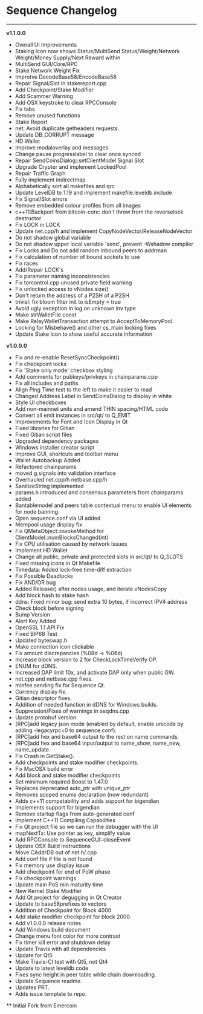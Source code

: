# **Sequence Changelog**
-------------------------

**v1.1.0.0**

* Overall UI Improvements
* Staking Icon now shows Status/MultiSend Status/Weight/Network Weight/Money Supply/Next Reward within
* MultiSend GUI/Core/RPC
* Stake Network Weight Fix
* Improtve DecodeBase58/EncodeBase58
* Repair Signal/Slot in stakereport.cpp
* Add Checkpoint/Stake Modifier
* Add Scammer Warning
* Add OSX keystroke to clear RPCConsole
* Fix tabs
* Remove unused functions
* Stake Report
* net: Avoid duplicate getheaders requests.
* Update DB_CORRUPT message
* HD Wallet
* Improve modaloverlay and messages
* Change pause progresslabel to clear once synced
* Repair SendCoinsDialog::setClientModel Signal Slot
* Upgrade Crypter and implement LockedPool
* Repair Traffic Graph
* Fully implement indirectmap
* Alphabetically sort all makefiles and qrc
* Update LevelDB to 1.19 and implement makefile.leveldb.include
* Fix Signal/Slot errors
* Remove embedded colour profiles from all images
* c++11:Backport from bitcoin-core: don't throw from the reverselock destructor
* Fix LOCK in LOCK
* Update net.cpp/h and implement CopyNodeVector/ReleaseNodeVector
* Do not shadow global variable
* Do not shadow upper local variable 'send', prevent -Wshadow compiler 
* Fix Locks and Do not add random inbound peers to addrman
* Fix calculation of number of bound sockets to use
* Fix races
* Add/Repair LOCK's
* Fix parameter naming inconsistencies
* Fix torcontrol.cpp unused private field warning
* Fix unlocked access to vNodes.size()
* Don't return the address of a P2SH of a P2SH
* trivial: fix bloom filter init to isEmpty = true
* Avoid ugly exception in log on unknown inv type
* Make strWalletFile const
* Make RelayWalletTransaction attempt to AcceptToMemoryPool.
* Locking for Misbehave() and other cs_main locking fixes
* Update Stake Icon to show useful accurate information


**v1.0.0.0**

* Fix and re-enable ResetSyncCheckpoint()
* Fix checkpoint locks
* Fix 'Stake only mode' checkbox styling
* Add comments for pubkeys/privkeys in chainparams.cpp
* Fix all includes and paths
* Align Ping Time text to the left to make it easier to read
* Changed Address Label in SendCoinsDialog to display in white
* Style UI checkboxes
* Add non-mainnet units and amend THIN spacing/HTML code
* Convert all emit instances in src/qt/ to Q_EMIT
* Improvements for Font and Icon Display in Qt
* Fixed libraries for Gitian
* Fixed Gitian script files
* Upgraded dependency packages
* Windows installer creator script
* Improve GUI, shortcuts and toolbar menu
* Wallet Autobackup Added
* Refactored chainparams
* moved g.signals into validation interface
* Overhauled net.cpp/h netbase.cpp/h
* SanitizeString implemented
* params.h introduced and consensus parameters from chainparams added
* Bantablemodel and peers table contextual menu to enable UI elements for node banning
* Open sequence.conf via UI added
* Mempool usage display fix
* Fix QMetaObject::invokeMethod for ClientModel::numBlocksChanged(int)
* Fix CPU utilisation caused by network issues
* Implement HD Wallet
* Change all public, private and protected slots in src/qt/ to Q_SLOTS
* Fixed missing icons in Qt Makefile
* Timedata: Added lock-free time-diff extraction
* Fix Possible Deadlocks
* Fix AND/OR bug
* Added Release() after nodes usage, and iterate vNodesCopy
* Add block hash to stake hash
* ddns: Fixed minor bug: send extra 10 bytes, if incorrect IPV4 address
* Check block before signing
* Bump Version
* Alert Key Added
* OpenSSL 1.1 API Fix
* Fixed BIP68 Test
* Updated byteswap.h
* Make connection icon clickable
* Fix amount discrepancies (%08d -> %06d)
* Increase block version to 2 for CheckLockTimeVerify OP. 
* ENUM for dDNS.
* Increased DAP limit 10x, and activate DAP only when public GW.
* net.cpp and netbase.cpp fixes. 
* minfee sending fix for Sequence Qt. 
* Currency display fix. 
* Gitian descriptor fixes.
* Addition of needed function in dDNS for Windows builds. 
* Suppression/Fixes of warnings in seqdns.cpp
* Update protobuf version.
* [RPC]add legacy json mode (enabled by default, enable unicode by adding -legacyrpc=0 to sequence.conf).
* [RPC]add hex and base64 output to the rest on name commands.
* [RPC]add hex and base64 input/output to name_show, name_new, name_update.
* Fix Crash in GetStake().
* Add checkpoints and stake modifier checkpoints.
* Fix MacOSX build error
* Add block and stake modifier checkpoints
* Set minimum required Boost to 1.47.0
* Replaces deprecated auto_ptr with unique_ptr
* Removes scoped enums declaration (now redundant)
* Adds c++11 compatability and adds support for bigendian
* Implements support for bigendian
* Remove startup flags from auto-generated conf
* Implement C++11 Compiling Capabilities
* Fix Qt project file so we can run the debugger with the UI
* mapNextTx: Use pointer as key, simplify value
* Add RPCConsole to SequenceGUI::closeEvent
* Update OSX Build Instructions
* Move CAddrDB out of net.h/.cpp
* Add conf file if file is not found
* Fix memory use display issue
* Add checkpoint for end of PoW phase
* Fix checkpoint warnings
* Update main PoS min maturity time
* New Kernel Stake Modifier
* Add Qt project for degugging in Qt Creator
* Update to base58prefixes to vectors
* Addition of Checkpoint for Block 4000
* Add stake modifier checkpoint for block 2000
* Add v1.0.0.0 release notes
* Add Windows build document
* Change menu font color for more contrast
* Fix timer kill error and shutdown delay
* Update Travis with all dependencies
* Update for Qt5
* Make Travis-CI test with Qt5, not Qt4
* Update to latest leveldb code
* Fixes sync height in peer table while chain downloading.
* Update Sequence readme.
* Updates PRT.
* Adds issue template to repo.

** Initial Fork from Emercoin 

